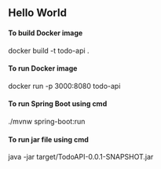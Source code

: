 ## Hello World
#### To build Docker image
docker build -t todo-api .

#### To run Docker image
docker run -p 3000:8080 todo-api

#### To run Spring Boot using cmd
./mvnw spring-boot:run

#### To run jar file using cmd
java -jar target/TodoAPI-0.0.1-SNAPSHOT.jar
